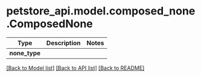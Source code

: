 # petstore_api.model.composed_none.ComposedNone

Type | Description | Notes
------------- | ------------- | -------------
**none_type** |  | 

[[Back to Model list]](../../README.md#documentation-for-models) [[Back to API list]](../../README.md#documentation-for-api-endpoints) [[Back to README]](../../README.md)

